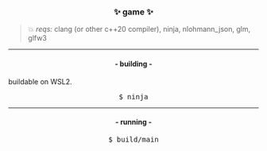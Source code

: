 <h3 align="center">✨ game ✨</h3>

> 💥 *reqs:* clang (or other c++20 compiler), ninja, nlohmann_json, glm, glfw3

<hr>
<h4 align="center">- building -</h4>

buildable on WSL2. 

<pre align="center">
$ ninja
</pre>

<hr>
<h4 align="center">- running -</h4>

<pre align="center">
$ build/main
</pre>
